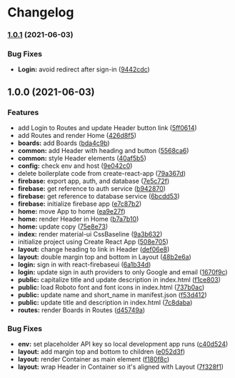# Changelog

### [1.0.1](https://www.github.com/lilboards/lilboards/compare/v1.0.0...v1.0.1) (2021-06-03)


### Bug Fixes

* **Login:** avoid redirect after sign-in ([9442cdc](https://www.github.com/lilboards/lilboards/commit/9442cdc36bfe9be70172ac44de10e63349e5bdf6))

## 1.0.0 (2021-06-03)


### Features

* add Login to Routes and update Header button link ([5ff0614](https://www.github.com/lilboards/lilboards/commit/5ff06147a5bf5c33d0c85a4b5bea199982763c8c))
* add Routes and render Home ([426d8f5](https://www.github.com/lilboards/lilboards/commit/426d8f5a68ef2f14edbad6aded58562309fe9a87))
* **boards:** add Boards ([bda4c9b](https://www.github.com/lilboards/lilboards/commit/bda4c9b12f815adc29ae3f2ba5af07712ac4c052))
* **common:** add Header with heading and button ([5568ca6](https://www.github.com/lilboards/lilboards/commit/5568ca608105fb1629a1c744da2a4ca7178391ee))
* **common:** style Header elements ([40af5b5](https://www.github.com/lilboards/lilboards/commit/40af5b52808b790dc7cb9327b3b91fb4f0d3830b))
* **config:** check env and host ([9e042c0](https://www.github.com/lilboards/lilboards/commit/9e042c0cec07236040e5bd929a0971a3de8f446a))
* delete boilerplate code from create-react-app ([79a367d](https://www.github.com/lilboards/lilboards/commit/79a367d57ed275da855ca1be80265db2c749ca47))
* **firebase:** export app, auth, and database ([7e5c72f](https://www.github.com/lilboards/lilboards/commit/7e5c72fcef4bb1e5ee4eaf5a45dc58c5374fc277))
* **firebase:** get reference to auth service ([b942870](https://www.github.com/lilboards/lilboards/commit/b942870e02845d9b74856120ed8182daed90979b))
* **firebase:** get reference to database service ([6bcdd53](https://www.github.com/lilboards/lilboards/commit/6bcdd534af2abb732a7daf80af60e320dd990666))
* **firebase:** initialize firebase app ([e7c87b2](https://www.github.com/lilboards/lilboards/commit/e7c87b2eb1816bc6487ec1a3dba106e821a3d994))
* **home:** move App to home ([ea9e27f](https://www.github.com/lilboards/lilboards/commit/ea9e27f5e7b736db5891168912de8b2510a29697))
* **home:** render Header in Home ([b7a7b10](https://www.github.com/lilboards/lilboards/commit/b7a7b10ebe2c114fb0de210c1aba8d8a2c547493))
* **home:** update copy ([75e8e73](https://www.github.com/lilboards/lilboards/commit/75e8e73d7794a27deece3902ec76f8dd3c4c2109))
* **index:** render material-ui CssBaseline ([9a3b632](https://www.github.com/lilboards/lilboards/commit/9a3b632c2e6cd641da462ecb1c11f56b20d8b4be))
* initialize project using Create React App ([508e705](https://www.github.com/lilboards/lilboards/commit/508e705f839996b9224e3b5953e48bd594177e60))
* **layout:** change heading to link in Header ([def06e8](https://www.github.com/lilboards/lilboards/commit/def06e800d2856cc749dfa94d53d98faa21da166))
* **layout:** double margin top and bottom in Layout ([48b2e6a](https://www.github.com/lilboards/lilboards/commit/48b2e6a5092cf7f161434ff8a397aa366a44a5cb))
* **login:** sign in with react-firebaseui ([6a1b34d](https://www.github.com/lilboards/lilboards/commit/6a1b34dece1cfc4607ff07b136d7b2ff80426c71))
* **login:** update sign in auth providers to only Google and email ([1670f9c](https://www.github.com/lilboards/lilboards/commit/1670f9c6bf22fe2885b45b44ffe75c813cf76d38))
* **public:** capitalize title and update description in index.html ([f1ce803](https://www.github.com/lilboards/lilboards/commit/f1ce803003d564defa3e8cea87e78b1eb97d4c84))
* **public:** load Roboto font and font icons in index.html ([737b0ac](https://www.github.com/lilboards/lilboards/commit/737b0ac44a41838b02586c7604679f2db8715278))
* **public:** update name and short_name in manifest.json ([f53d412](https://www.github.com/lilboards/lilboards/commit/f53d412ee7ef55e0784e428c7b39296a736a9a38))
* **public:** update title and description in index.html ([7c8daba](https://www.github.com/lilboards/lilboards/commit/7c8daba406954e3f9920b7fd8e5a9b6b21e1636e))
* **routes:** render Boards in Routes ([d45749a](https://www.github.com/lilboards/lilboards/commit/d45749a7ce874c3f057efca882a7a003e2ffb1f0))


### Bug Fixes

* **env:** set placeholder API key so local development app runs ([c40d524](https://www.github.com/lilboards/lilboards/commit/c40d524033598351f313de5f6d43222cebe86d70))
* **layout:** add margin top and bottom to children ([e052d3f](https://www.github.com/lilboards/lilboards/commit/e052d3f8f54f9761e661bfcfa726b8e99f5fa672))
* **layout:** render Container as main element ([f180f8c](https://www.github.com/lilboards/lilboards/commit/f180f8ce2fdc2e6ef31e6d8c6d81fee9b685e213))
* **layout:** wrap Header in Container so it's aligned with Layout ([7f328f1](https://www.github.com/lilboards/lilboards/commit/7f328f1c5e92015645c59a8e43bda47b1338a04b))
